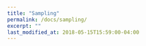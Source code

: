 ```yaml
---
title: "Sampling"
permalink: /docs/sampling/
excerpt: ""
last_modified_at: 2018-05-15T15:59:00-04:00
---
```



